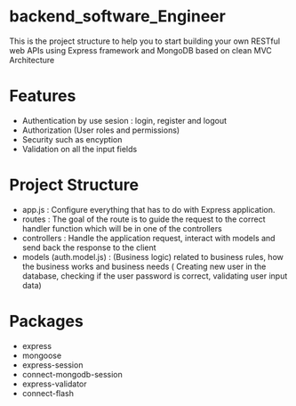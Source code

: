 # backend_software_Engineer
This is the project structure to help you to start building your own RESTful web APIs using Express framework and MongoDB  based on clean MVC Architecture


<h1>Features</h1>

<ul>
  <li>Authentication by use sesion : login, register and logout </li>
  <li>Authorization (User roles and permissions) </li>
  <li>Security such as encyption</li>
  <li>Validation on all the input fields</li>
</ul>


<h1>Project Structure</h1>

<ul>
  <li>app.js : Configure everything that has to do with Express application. </li>
  <li>routes : The goal of the route is to guide the request to the correct handler function which will be in one of the controllers </li>
  <li>controllers : Handle the application request, interact with models and send back the response to the client</li>
  <li>models (auth.model.js) : (Business logic) related to business rules, how the business works and business needs ( Creating new user in the database, checking if the user password is correct, validating user input data)</li>
</ul>


<h1>Packages</h1>

<ul>
  <li>express</li>
  <li>mongoose</li>
  <li>express-session</li>
  <li>connect-mongodb-session</li>
  <li>express-validator</li>
  <li>connect-flash</li>
</ul>

